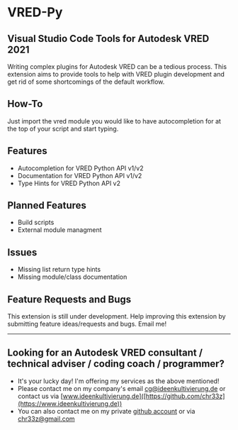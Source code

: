 # VRED-Py

## Visual Studio Code Tools for Autodesk VRED 2021

Writing complex plugins for Autodesk VRED can be a tedious process. This extension aims to provide tools to help with VRED plugin development and get rid of some shortcomings of the default workflow.

## How-To

Just import the vred module you would like to have autocompletion for at the top of your script and start typing.

## Features

- Autocompletion for VRED Python API v1/v2
- Documentation for VRED Python API v1/v2
- Type Hints for VRED Python API v2

## Planned Features

- Build scripts
- External module managment

## Issues

- Missing list return type hints
- Missing module/class documentation

## Feature Requests and Bugs

This extension is still under development. Help improving this extension by submitting feature ideas/requests and bugs. Email me!

---

## Looking for an Autodesk VRED consultant / technical adviser / coding coach / programmer?

- It's your lucky day! I'm offering my services as the above mentioned!
- Please contact me on my company's email cg@ideenkultivierung.de or contact us via [www.ideenkultivierung.de]([https://github.com/chr33z](https://www.ideenkultivierung.de))
- You can also contact me on my private [github account](https://github.com/chr33z) or via chr33z@gmail.com
